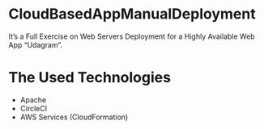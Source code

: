 # CloudBasedAppManualDeployment
It’s a Full Exercise on Web Servers Deployment for a Highly Available Web App “Udagram”.

# The Used Technologies
* Apache
* CircleCI
* AWS Services (CloudFormation)
